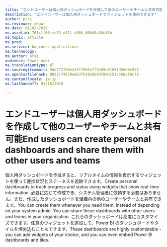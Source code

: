 ```yaml
---
title: "エンドユーザーは個人用ダッシュボードを作成して他のユーザーやチームと共有可能"
description: "エンドユーザーは個人用ダッシュボードでウィジェットを使用できます"
author: prsi
ms.reviewer: mkaur
ms.date: 01/02/2019
ms.assetid: 701c1f60-ce73-e811-a96b-000d3a18c83b
ms.topic: article
ms.prod: 
ms.service: business-applications
ms.technology: 
ms.author: prsi
audience: Power user
ms.translationtype: HT
ms.sourcegitcommit: 9da772fd5e2dfff965e7f3469c61691d36e0c925
ms.openlocfilehash: 8052174670e6b3fb38b9b4bf84d151ce56af0c78
ms.contentlocale: ja-jp
ms.lasthandoff: 01/18/2019

---
```

# <a name="end-users-can-create-personal-dashboards-and-share-them-with-other-users-and-teams"></a><span data-ttu-id="5ba07-103">エンドユーザーは個人用ダッシュボードを作成して他のユーザーやチームと共有可能</span><span class="sxs-lookup"><span data-stu-id="5ba07-103">End users can create personal dashboards and share them with other users and teams</span></span>




<span data-ttu-id="5ba07-104">個人用ダッシュボードを作成すると、リアルタイムの情報を表示するウィジェットを使って進捗状況とステータスを追跡できます。</span><span class="sxs-lookup"><span data-stu-id="5ba07-104">Create personal dashboards to track progress and status using widgets that show real-time information.</span></span> <span data-ttu-id="5ba07-105">必要に応じて作成でき、システム管理者に依頼する必要はありません。また、作成したダッシュボードを組織内の他のユーザーやチームと共有できます。</span><span class="sxs-lookup"><span data-stu-id="5ba07-105">You can create them whenever you need them, instead of depending on your system admin. You can share these dashboards with other users and teams in your organization.</span></span> <span data-ttu-id="5ba07-106">これらのダッシュボードは高度にカスタマイズできます。任意のウィジェットを追加して、Power BI のダッシュボードやタイルを埋め込むこともできます。</span><span class="sxs-lookup"><span data-stu-id="5ba07-106">These dashboards are highly customizable - you can add widgets of your choice, and you can even embed Power BI dashboards and tiles.</span></span>

